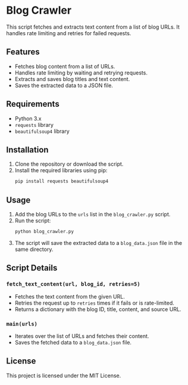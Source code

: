 # Blog Crawler

This script fetches and extracts text content from a list of blog URLs. It handles rate limiting and retries for failed requests.

## Features

- Fetches blog content from a list of URLs.
- Handles rate limiting by waiting and retrying requests.
- Extracts and saves blog titles and text content.
- Saves the extracted data to a JSON file.

## Requirements

- Python 3.x
- `requests` library
- `beautifulsoup4` library

## Installation

1. Clone the repository or download the script.
2. Install the required libraries using pip:
   ```sh
   pip install requests beautifulsoup4
   ```

## Usage

1. Add the blog URLs to the `urls` list in the `blog_crawler.py` script.
2. Run the script:
   ```sh
   python blog_crawler.py
   ```
3. The script will save the extracted data to a `blog_data.json` file in the same directory.

## Script Details

### `fetch_text_content(url, blog_id, retries=5)`

- Fetches the text content from the given URL.
- Retries the request up to `retries` times if it fails or is rate-limited.
- Returns a dictionary with the blog ID, title, content, and source URL.

### `main(urls)`

- Iterates over the list of URLs and fetches their content.
- Saves the fetched data to a `blog_data.json` file.

## License

This project is licensed under the MIT License.
